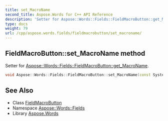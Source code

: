 ```yaml
---
title: set_MacroName
second_title: Aspose.Words for C++ API Reference
description: 'Setter for Aspose::Words::Fields::FieldMacroButton::get_MacroName.'
type: docs
weight: 79
url: /cpp/aspose.words.fields/fieldmacrobutton/set_macroname/
---
```

## FieldMacroButton::set_MacroName method


Setter for [Aspose::Words::Fields::FieldMacroButton::get_MacroName](../get_macroname/).

```cpp
void Aspose::Words::Fields::FieldMacroButton::set_MacroName(const System::String &value)
```

## See Also

* Class [FieldMacroButton](../)
* Namespace [Aspose::Words::Fields](../../)
* Library [Aspose.Words](../../../)
